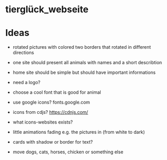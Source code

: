 # tierglück_webseite
  
# Ideas
- rotated pictures with colored two borders that rotated in different directions

- one site should present all animals with names and a short describtion

- home site should be simple but should have important informations

- need a logo?

- choose a cool font that is good for animal

- use google icons? fonts.google.com

- icons from cdjs? https://cdnjs.com/

- what icons-websites exists?

- little animations fading e.g. the pictures in (from white to dark)

- cards with shadow or border for text?

- move dogs, cats, horses, chicken or something else

